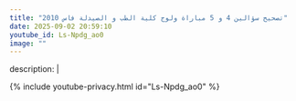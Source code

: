 ```yaml
---
title: "تصحيح سؤالين 4 و 5 مباراة ولوج كلية الطب و الصيدلة فاس 2010"
date: 2025-09-02 20:59:10 
youtube_id: Ls-Npdg_ao0
image: ""
---
```

description: |
  
{% include youtube-privacy.html id="Ls-Npdg_ao0" %}
